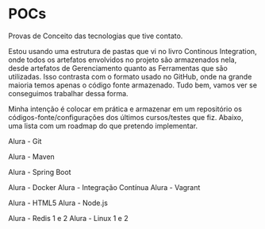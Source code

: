 # POCs
Provas de Conceito das tecnologias que tive contato.

Estou usando uma estrutura de pastas que vi no livro Continous Integration, onde todos os artefatos envolvidos no projeto são armazenados nela, desde artefatos de Gerenciamento quanto as Ferramentas que são utilizadas.
Isso contrasta com o formato usado no GitHub, onde na grande maioria temos apenas o código fonte armazenado.
Tudo bem, vamos ver se conseguimos trabalhar dessa forma.

Minha intenção é colocar em prática e armazenar em um repositório os códigos-fonte/configurações dos últimos cursos/testes que fiz. Abaixo, uma lista com um roadmap do que pretendo implementar.

Alura - Git

Alura - Maven

Alura - Spring Boot

Alura - Docker
Alura - Integração Contínua
Alura - Vagrant

Alura - HTML5
Alura - Node.js

Alura - Redis 1 e 2
Alura - Linux 1 e 2
